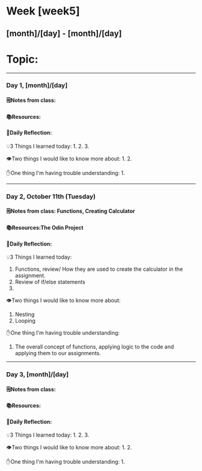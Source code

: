 # Week [week5]
## [month]/[day] - [month]/[day]

# Topic:

___

### Day 1, [month]/[day]

#### 🗒️Notes from class:

#### 📚Resources:


#### 💭Daily Reflection:

💡3 Things I learned today:
1. 
2. 
3. 

👁️Two things I would like to know more about:
1. 
2. 

✋One thing I'm having trouble understanding:
1. 


___

### Day 2, October 11th (Tuesday)

#### 🗒️Notes from class: Functions, Creating Calculator 

#### 📚Resources:The Odin Project 

#### 💭Daily Reflection:

💡3 Things I learned today:
1. Functions, review/ How they are used to create the calculator in the assignment.
2. Review of if/else statements
3. 

👁️Two things I would like to know more about:
1. Nesting 
2. Looping

✋One thing I'm having trouble understanding:
1. The overall concept of functions, applying logic to the code and applying them to our assignments. 

___

### Day 3, [month]/[day]
#### 🗒️Notes from class:

#### 📚Resources:


#### 💭Daily Reflection:

💡3 Things I learned today:
1. 
2. 
3. 

👁️Two things I would like to know more about:
1. 
2. 

✋One thing I'm having trouble understanding:
1. 
 

